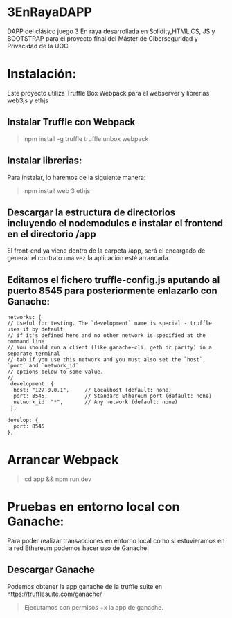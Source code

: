 # 3EnRayaDAPP
DAPP del clásico juego 3 En raya desarrollada en Solidity,HTML,CS, JS y BOOTSTRAP para el proyecto final del Máster de Ciberseguridad y Privacidad de la UOC

# Instalación:

Este proyecto utiliza Truffle Box Webpack para el webserver y librerias web3js y ethjs

## Instalar Truffle con Webpack

>npm install -g truffle
>truffle unbox webpack

## Instalar librerias:
Para instalar, lo haremos de la siguiente manera:

>npm install web 3 ethjs

## Descargar la estructura de directorios incluyendo el nodemodules e instalar el frontend en el directorio /app

El front-end ya viene dentro de la carpeta /app, será el encargado de generar el contrato una vez la aplicación esté arrancada.

## Editamos el fichero truffle-config.js aputando al puerto 8545 para posteriormente enlazarlo con Ganache:

    networks: {
    // Useful for testing. The `development` name is special - truffle uses it by default
    // if it's defined here and no other network is specified at the command line.
    // You should run a client (like ganache-cli, geth or parity) in a separate terminal
    // tab if you use this network and you must also set the `host`, `port` and `network_id`
    // options below to some value.
    //
     development: {
      host: "127.0.0.1",     // Localhost (default: none)
      port: 8545,            // Standard Ethereum port (default: none)
      network_id: "*",       // Any network (default: none)
     },
    
    develop: {
      port: 8545
    },

# Arrancar Webpack

>cd app && npm run dev

# Pruebas en entorno local con Ganache:

Para poder realizar transacciones en entorno local como si estuvieramos en la red Ethereum podemos hacer uso de Ganache:

## Descargar Ganache 

Podemos obtener la app ganache de la truffle suite en https://trufflesuite.com/ganache/

> Ejecutamos con permisos +x la app de ganache.
